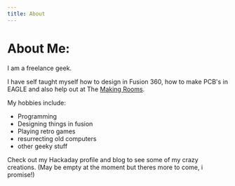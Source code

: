 ```yaml
---
title: About
---
```

# About Me:

I am a freelance geek.

I have self taught myself how to design in Fusion 360, how to make PCB's in EAGLE and also help out at The [Making Rooms](https://makingrooms.org/).

My hobbies include:
 - Programming
 - Designing things in fusion 
 - Playing retro games
 - resurrecting old computers
 - other geeky stuff


Check out my Hackaday profile and blog to see some of my crazy creations. (May be empty at the moment but theres more to come, i promise!)